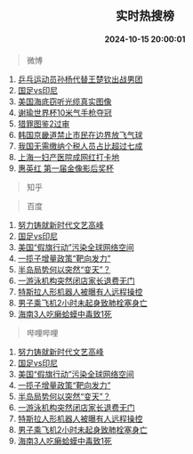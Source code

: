 <div align="center"><h2>实时热搜榜</h2><h4>2024-10-15 20:00:01</h4></div>

> 微博  

1. [乒乓运动员孙杨代替王楚钦出战男团](https://s.weibo.com/weibo?q=%23%E4%B9%92%E4%B9%93%E8%BF%90%E5%8A%A8%E5%91%98%E5%AD%99%E6%9D%A8%E4%BB%A3%E6%9B%BF%E7%8E%8B%E6%A5%9A%E9%92%A6%E5%87%BA%E6%88%98%E7%94%B7%E5%9B%A2%23&t=31&band_rank=1&Refer=top)<br />
2. [国足vs印尼](https://s.weibo.com/weibo?q=%23%E5%9B%BD%E8%B6%B3vs%E5%8D%B0%E5%B0%BC%23&t=31&band_rank=2&Refer=top)<br />
3. [美国海底窃听光缆真实图像](https://s.weibo.com/weibo?q=%23%E7%BE%8E%E5%9B%BD%E6%B5%B7%E5%BA%95%E7%AA%83%E5%90%AC%E5%85%89%E7%BC%86%E7%9C%9F%E5%AE%9E%E5%9B%BE%E5%83%8F%23&t=31&band_rank=3&Refer=top)<br />
4. [谢瑜世界杯10米气手枪夺冠](https://s.weibo.com/weibo?q=%23%E8%B0%A2%E7%91%9C%E4%B8%96%E7%95%8C%E6%9D%AF10%E7%B1%B3%E6%B0%94%E6%89%8B%E6%9E%AA%E5%A4%BA%E5%86%A0%23&t=31&band_rank=4&Refer=top)<br />
5. [猎罪图鉴2过审](https://s.weibo.com/weibo?q=%23%E7%8C%8E%E7%BD%AA%E5%9B%BE%E9%89%B42%E8%BF%87%E5%AE%A1%23&t=31&band_rank=5&Refer=top)<br />
6. [韩国京畿道禁止市民在边界放飞气球](https://s.weibo.com/weibo?q=%23%E9%9F%A9%E5%9B%BD%E4%BA%AC%E7%95%BF%E9%81%93%E7%A6%81%E6%AD%A2%E5%B8%82%E6%B0%91%E5%9C%A8%E8%BE%B9%E7%95%8C%E6%94%BE%E9%A3%9E%E6%B0%94%E7%90%83%23&t=31&band_rank=6&Refer=top)<br />
7. [我国无需缴纳个税人员占比超过七成](https://s.weibo.com/weibo?q=%23%E6%88%91%E5%9B%BD%E6%97%A0%E9%9C%80%E7%BC%B4%E7%BA%B3%E4%B8%AA%E7%A8%8E%E4%BA%BA%E5%91%98%E5%8D%A0%E6%AF%94%E8%B6%85%E8%BF%87%E4%B8%83%E6%88%90%23&t=31&band_rank=7&Refer=top)<br />
8. [上海一妇产医院成网红打卡地](https://s.weibo.com/weibo?q=%23%E4%B8%8A%E6%B5%B7%E4%B8%80%E5%A6%87%E4%BA%A7%E5%8C%BB%E9%99%A2%E6%88%90%E7%BD%91%E7%BA%A2%E6%89%93%E5%8D%A1%E5%9C%B0%23&t=31&band_rank=8&Refer=top)<br />
9. [惠英红 第一届金像影后奖杯](https://s.weibo.com/weibo?q=%E6%83%A0%E8%8B%B1%E7%BA%A2%20%E7%AC%AC%E4%B8%80%E5%B1%8A%E9%87%91%E5%83%8F%E5%BD%B1%E5%90%8E%E5%A5%96%E6%9D%AF&t=31&band_rank=9&Refer=top)<br />

> 知乎  


> 百度  

1. [努力铸就新时代文艺高峰](https://www.baidu.com/s?wd=%E5%8A%AA%E5%8A%9B%E9%93%B8%E5%B0%B1%E6%96%B0%E6%97%B6%E4%BB%A3%E6%96%87%E8%89%BA%E9%AB%98%E5%B3%B0&sa=fyb_news&rsv_dl=fyb_news)<br />
2. [ 国足vs印尼](https://www.baidu.com/s?wd=%E7%9B%B4%E6%92%AD%EF%BC%9A%E5%9B%BD%E8%B6%B3vs%E5%8D%B0%E5%B0%BC&sa=fyb_news&rsv_dl=fyb_news)<br />
3. [美国“假旗行动”污染全球网络空间](https://www.baidu.com/s?wd=%E7%BE%8E%E5%9B%BD%E2%80%9C%E5%81%87%E6%97%97%E8%A1%8C%E5%8A%A8%E2%80%9D%E6%B1%A1%E6%9F%93%E5%85%A8%E7%90%83%E7%BD%91%E7%BB%9C%E7%A9%BA%E9%97%B4&sa=fyb_news&rsv_dl=fyb_news)<br />
4. [一揽子增量政策“靶向发力”](https://www.baidu.com/s?wd=%E4%B8%80%E6%8F%BD%E5%AD%90%E5%A2%9E%E9%87%8F%E6%94%BF%E7%AD%96%E2%80%9C%E9%9D%B6%E5%90%91%E5%8F%91%E5%8A%9B%E2%80%9D&sa=fyb_news&rsv_dl=fyb_news)<br />
5. [半岛局势何以突然“变天”？](https://www.baidu.com/s?wd=%E5%8D%8A%E5%B2%9B%E5%B1%80%E5%8A%BF%E4%BD%95%E4%BB%A5%E7%AA%81%E7%84%B6%E2%80%9C%E5%8F%98%E5%A4%A9%E2%80%9D%EF%BC%9F&sa=fyb_news&rsv_dl=fyb_news)<br />
6. [一游泳机构突然闭店家长退费无门](https://www.baidu.com/s?wd=%E4%B8%80%E6%B8%B8%E6%B3%B3%E6%9C%BA%E6%9E%84%E7%AA%81%E7%84%B6%E9%97%AD%E5%BA%97%E5%AE%B6%E9%95%BF%E9%80%80%E8%B4%B9%E6%97%A0%E9%97%A8&sa=fyb_news&rsv_dl=fyb_news)<br />
7. [特斯拉人形机器人被曝有人远程操控](https://www.baidu.com/s?wd=%E7%89%B9%E6%96%AF%E6%8B%89%E4%BA%BA%E5%BD%A2%E6%9C%BA%E5%99%A8%E4%BA%BA%E8%A2%AB%E6%9B%9D%E6%9C%89%E4%BA%BA%E8%BF%9C%E7%A8%8B%E6%93%8D%E6%8E%A7&sa=fyb_news&rsv_dl=fyb_news)<br />
8. [男子乘飞机2小时未起身致肺栓塞身亡](https://www.baidu.com/s?wd=%E7%94%B7%E5%AD%90%E4%B9%98%E9%A3%9E%E6%9C%BA2%E5%B0%8F%E6%97%B6%E6%9C%AA%E8%B5%B7%E8%BA%AB%E8%87%B4%E8%82%BA%E6%A0%93%E5%A1%9E%E8%BA%AB%E4%BA%A1&sa=fyb_news&rsv_dl=fyb_news)<br />
9. [海南3人吃癞蛤蟆中毒致1死](https://www.baidu.com/s?wd=%E6%B5%B7%E5%8D%973%E4%BA%BA%E5%90%83%E7%99%9E%E8%9B%A4%E8%9F%86%E4%B8%AD%E6%AF%92%E8%87%B41%E6%AD%BB&sa=fyb_news&rsv_dl=fyb_news)<br />

> 哔哩哔哩  

1. [努力铸就新时代文艺高峰](https://www.baidu.com/s?wd=%E5%8A%AA%E5%8A%9B%E9%93%B8%E5%B0%B1%E6%96%B0%E6%97%B6%E4%BB%A3%E6%96%87%E8%89%BA%E9%AB%98%E5%B3%B0&sa=fyb_news&rsv_dl=fyb_news)<br />
2. [ 国足vs印尼](https://www.baidu.com/s?wd=%E7%9B%B4%E6%92%AD%EF%BC%9A%E5%9B%BD%E8%B6%B3vs%E5%8D%B0%E5%B0%BC&sa=fyb_news&rsv_dl=fyb_news)<br />
3. [美国“假旗行动”污染全球网络空间](https://www.baidu.com/s?wd=%E7%BE%8E%E5%9B%BD%E2%80%9C%E5%81%87%E6%97%97%E8%A1%8C%E5%8A%A8%E2%80%9D%E6%B1%A1%E6%9F%93%E5%85%A8%E7%90%83%E7%BD%91%E7%BB%9C%E7%A9%BA%E9%97%B4&sa=fyb_news&rsv_dl=fyb_news)<br />
4. [一揽子增量政策“靶向发力”](https://www.baidu.com/s?wd=%E4%B8%80%E6%8F%BD%E5%AD%90%E5%A2%9E%E9%87%8F%E6%94%BF%E7%AD%96%E2%80%9C%E9%9D%B6%E5%90%91%E5%8F%91%E5%8A%9B%E2%80%9D&sa=fyb_news&rsv_dl=fyb_news)<br />
5. [半岛局势何以突然“变天”？](https://www.baidu.com/s?wd=%E5%8D%8A%E5%B2%9B%E5%B1%80%E5%8A%BF%E4%BD%95%E4%BB%A5%E7%AA%81%E7%84%B6%E2%80%9C%E5%8F%98%E5%A4%A9%E2%80%9D%EF%BC%9F&sa=fyb_news&rsv_dl=fyb_news)<br />
6. [一游泳机构突然闭店家长退费无门](https://www.baidu.com/s?wd=%E4%B8%80%E6%B8%B8%E6%B3%B3%E6%9C%BA%E6%9E%84%E7%AA%81%E7%84%B6%E9%97%AD%E5%BA%97%E5%AE%B6%E9%95%BF%E9%80%80%E8%B4%B9%E6%97%A0%E9%97%A8&sa=fyb_news&rsv_dl=fyb_news)<br />
7. [特斯拉人形机器人被曝有人远程操控](https://www.baidu.com/s?wd=%E7%89%B9%E6%96%AF%E6%8B%89%E4%BA%BA%E5%BD%A2%E6%9C%BA%E5%99%A8%E4%BA%BA%E8%A2%AB%E6%9B%9D%E6%9C%89%E4%BA%BA%E8%BF%9C%E7%A8%8B%E6%93%8D%E6%8E%A7&sa=fyb_news&rsv_dl=fyb_news)<br />
8. [男子乘飞机2小时未起身致肺栓塞身亡](https://www.baidu.com/s?wd=%E7%94%B7%E5%AD%90%E4%B9%98%E9%A3%9E%E6%9C%BA2%E5%B0%8F%E6%97%B6%E6%9C%AA%E8%B5%B7%E8%BA%AB%E8%87%B4%E8%82%BA%E6%A0%93%E5%A1%9E%E8%BA%AB%E4%BA%A1&sa=fyb_news&rsv_dl=fyb_news)<br />
9. [海南3人吃癞蛤蟆中毒致1死](https://www.baidu.com/s?wd=%E6%B5%B7%E5%8D%973%E4%BA%BA%E5%90%83%E7%99%9E%E8%9B%A4%E8%9F%86%E4%B8%AD%E6%AF%92%E8%87%B41%E6%AD%BB&sa=fyb_news&rsv_dl=fyb_news)<br />
